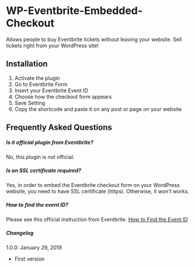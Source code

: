 # WP-Eventbrite-Embedded-Checkout
Allows people to buy Eventbrite tickets without leaving your website. Sell tickets right from your WordPress site!

## Installation
1. Activate the plugin
2. Go to Eventbrite Form
3. Insert your Eventbrite Event ID
4. Choose how the checkout form appears
5. Save Setting
6. Copy the shortcode and paste it on any post or page on your website

## Frequently Asked Questions

##### Is it official plugin from Eventbrite?

No, this plugin is not official. 

##### Is an SSL certificate required?

Yes, in order to embed the Eventbrite checkout form on your WordPress website, you need to have SSL certificate (https). Otherwise, it won't works.

##### How to find the event ID?

Please see this official instruction from Eventbrite. [How to Find the Event ID](https://www.eventbrite.com/support/articles/en_US/How_To/how-to-find-the-event-id?lg=en_US)

##### Changelog
1.0.0: January 29, 2019
* First version
